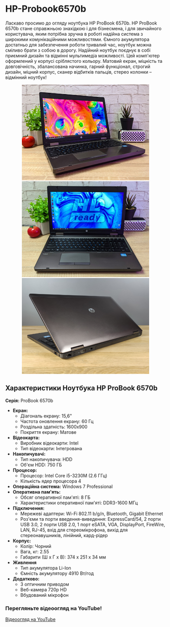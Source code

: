 # HP-Probook6570b
Ласкаво просимо до огляду ноутбука HP ProBook 6570b. HP ProBook 6570b стане справжньою знахідкою і для бізнесмена, і для звичайного користувача, яким потрібна зручна в роботі надійна система з широкими комунікаційними можливостями. Ємного акумулятора достатньо для забезпечення роботи тривалий час, ноутбук можна сміливо брати з собою в дорогу. Надійний ноутбук поєднує в собі приємний дизайн та відмінні мультимедіа можливості. Цей комп'ютер оформлений у корпусі сріблястого кольору. Матовий екран, міцність та довговічність, збалансована начинка, гарний функціонал, строгий дизайн, міцний корпус, сканер відбитків пальців, стерео колонки – відмінний ноутбук!


<div align="center">
    <img src="HPprobook6570bPhoto3.jpg" alt="Фото 1" width="400" height="300">
    <img src="HPprobook6570bProm8.jpg" alt="Фото 2" width="400" height="300">
    <img src="23y500pmi09d5aczz9rjn5f1ojsl2lso.jpg" alt="Фото 3" width="400" height="300">
</div>

## Характеристики Ноутбука HP ProBook 6570b 
**Серія:** ProBook 6570b 
- **Екран:**
  - Діагональ екрану: 15,6"
  - Частота оновлення екрану: 60 Гц
  - Роздільна здатність: 1600x900
  - Покриття екрану: Матове
- **Відеокарта:**
  - Виробник відеокарти: Intel
  - Тип відеокарти: Інтегрована
- **Накопичувачі:**
  - Тип накопичувача: HDD
  - Об'єм HDD: 750 ГБ
- **Процесор:**
  - Процесор: Intel Core i5-3230M (2.6 ГГц)
  - Кількість ядер процесора	4
- **Операційна система:** Windows 7 Professional
- **Оперативна пам'ять:**
  - Обсяг оперативної пам'яті: 8 ГБ
  - Характеристики оперативної пам'яті: DDR3-1600 МГц
- **Підключення:**
  - Мережеві адаптери: Wi-Fi 802.11 b/g/n, Bluetooth, Gigabit Ethernet
  - Роз'єми та порти введення-виведення: ExpressCard/54, 2 порти USB 3.0, 2 порти USB 2.0, 1 порт eSATA, VGA, DisplayPort, FireWire, LAN, RJ-45, вхід для стереомікрофона, вихід для стереонавушників, лінійний, кард-рідер
- **Корпус:**
  - Колір: Чорний
  - Вага, кг: 2.55
  - Габарити (Ш х Г х В): 374 x 251 x 34 мм
- **Живлення**
  - Тип акумулятора	Li-Ion
  - Ємність акумулятору	4910 Вт/год 
- **Додатково:**
  - З оптичним приводом
  - Веб-камера 720p HD
  - Вбудований мікрофон
    
### Перегляньте відеоогляд на YouTube!
[Відеоогляд на YouTube](https://youtu.be/OfnoHRi5oQU)


